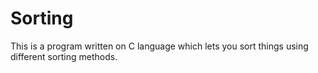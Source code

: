 # Sorting
This is a program written on C language which lets you sort things using different sorting methods. 
